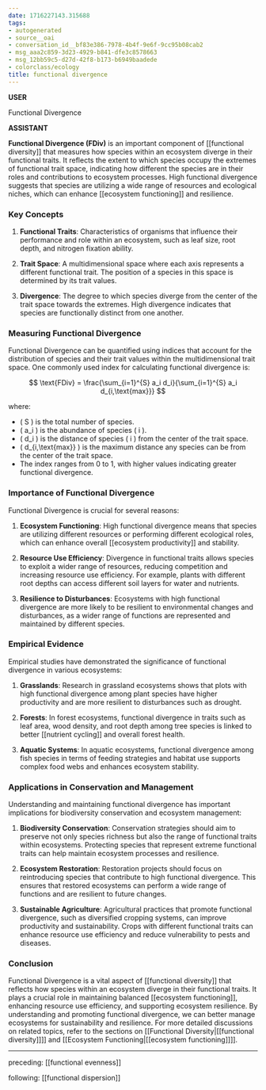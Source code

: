 ```yaml
---
date: 1716227143.315688
tags:
- autogenerated
- source__oai
- conversation_id__bf83e386-7978-4b4f-9e6f-9cc95b08cab2
- msg_aaa2c859-3d23-4929-b841-dfe3c8578663
- msg_12bb59c5-d27d-42f8-b173-b6949baadede
- colorclass/ecology
title: functional divergence
---
```


**USER**

Functional Divergence


**ASSISTANT**

**Functional Divergence (FDiv)** is an important component of [[functional diversity]] that measures how species within an ecosystem diverge in their functional traits. It reflects the extent to which species occupy the extremes of functional trait space, indicating how different the species are in their roles and contributions to ecosystem processes. High functional divergence suggests that species are utilizing a wide range of resources and ecological niches, which can enhance [[ecosystem functioning]] and resilience.

### Key Concepts

1. **Functional Traits**: Characteristics of organisms that influence their performance and role within an ecosystem, such as leaf size, root depth, and nitrogen fixation ability.

2. **Trait Space**: A multidimensional space where each axis represents a different functional trait. The position of a species in this space is determined by its trait values.

3. **Divergence**: The degree to which species diverge from the center of the trait space towards the extremes. High divergence indicates that species are functionally distinct from one another.

### Measuring Functional Divergence

Functional Divergence can be quantified using indices that account for the distribution of species and their trait values within the multidimensional trait space. One commonly used index for calculating functional divergence is:

$$
\text{FDiv} = \frac{\sum_{i=1}^{S} a_i d_i}{\sum_{i=1}^{S} a_i d_{i,\text{max}}}
$$

where:
- \( S \) is the total number of species.
- \( a_i \) is the abundance of species \( i \).
- \( d_i \) is the distance of species \( i \) from the center of the trait space.
- \( d_{i,\text{max}} \) is the maximum distance any species can be from the center of the trait space.
- The index ranges from 0 to 1, with higher values indicating greater functional divergence.

### Importance of Functional Divergence

Functional Divergence is crucial for several reasons:

1. **Ecosystem Functioning**: High functional divergence means that species are utilizing different resources or performing different ecological roles, which can enhance overall [[ecosystem productivity]] and stability.

2. **Resource Use Efficiency**: Divergence in functional traits allows species to exploit a wider range of resources, reducing competition and increasing resource use efficiency. For example, plants with different root depths can access different soil layers for water and nutrients.

3. **Resilience to Disturbances**: Ecosystems with high functional divergence are more likely to be resilient to environmental changes and disturbances, as a wider range of functions are represented and maintained by different species.

### Empirical Evidence

Empirical studies have demonstrated the significance of functional divergence in various ecosystems:

1. **Grasslands**: Research in grassland ecosystems shows that plots with high functional divergence among plant species have higher productivity and are more resilient to disturbances such as drought.

2. **Forests**: In forest ecosystems, functional divergence in traits such as leaf area, wood density, and root depth among tree species is linked to better [[nutrient cycling]] and overall forest health.

3. **Aquatic Systems**: In aquatic ecosystems, functional divergence among fish species in terms of feeding strategies and habitat use supports complex food webs and enhances ecosystem stability.

### Applications in Conservation and Management

Understanding and maintaining functional divergence has important implications for biodiversity conservation and ecosystem management:

1. **Biodiversity Conservation**: Conservation strategies should aim to preserve not only species richness but also the range of functional traits within ecosystems. Protecting species that represent extreme functional traits can help maintain ecosystem processes and resilience.

2. **Ecosystem Restoration**: Restoration projects should focus on reintroducing species that contribute to high functional divergence. This ensures that restored ecosystems can perform a wide range of functions and are resilient to future changes.

3. **Sustainable Agriculture**: Agricultural practices that promote functional divergence, such as diversified cropping systems, can improve productivity and sustainability. Crops with different functional traits can enhance resource use efficiency and reduce vulnerability to pests and diseases.

### Conclusion

Functional Divergence is a vital aspect of [[functional diversity]] that reflects how species within an ecosystem diverge in their functional traits. It plays a crucial role in maintaining balanced [[ecosystem functioning]], enhancing resource use efficiency, and supporting ecosystem resilience. By understanding and promoting functional divergence, we can better manage ecosystems for sustainability and resilience. For more detailed discussions on related topics, refer to the sections on [[Functional Diversity|[[functional diversity]]]] and [[Ecosystem Functioning|[[ecosystem functioning]]]].


---

preceding: [[functional evenness]]  


following: [[functional dispersion]]